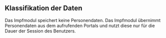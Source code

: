 ## Klassifikation der Daten

Das Impfmodul speichert keine Personendaten. Das Impfmodul übernimmt Personendaten aus dem aufrufenden Portals und nutzt diese nur für die Dauer der Session des Benutzers.   
